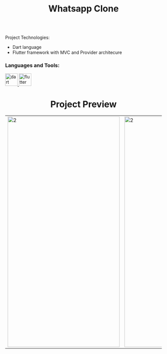 <h1 align="center">Whatsapp Clone</h1>
<br></br>


Project Technologies:
- Dart language
- Flutter framework with MVC and Provider architecure

<h3 align="left">Languages and Tools:</h3>
<p align="left"> <a href="https://dart.dev" target="_blank" rel="noreferrer"> <img src="https://www.vectorlogo.zone/logos/dartlang/dartlang-icon.svg" alt="dart" width="40" height="40"/> </a> <a href="https://flutter.dev" target="_blank" rel="noreferrer"> <img src="https://www.vectorlogo.zone/logos/flutterio/flutterio-icon.svg" alt="flutter" width="40" height="40"/> </a> </p>

<h1 align="center">Project Preview</h1>

<table>
  <tr>
    <td> <img src="https://github.com/ankitkamani/whatsapp_clone/assets/100353312/3a90de91-70f5-4dc3-ba48-2e49409e652e"  alt="2" width = 360px height = 740px ></td>
    <td><img src="https://github.com/ankitkamani/whatsapp_clone/assets/100353312/dea07747-f58a-468c-824f-2f0df8525429" alt="2" width = 360px height = 740px></td>
  </tr> 
</table>
